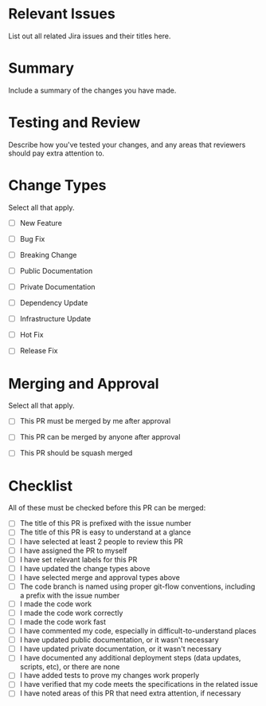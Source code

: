 # Relevant Issues
List out all related Jira issues and their titles here.

# Summary
Include a summary of the changes you have made.


# Testing and Review
Describe how you've tested your changes, and any areas that reviewers should pay extra attention to.


# Change Types
Select all that apply.

- [ ] New Feature
- [ ] Bug Fix
- [ ] Breaking Change
- [ ] Public Documentation
- [ ] Private Documentation
- [ ] Dependency Update
- [ ] Infrastructure Update
- [ ] Hot Fix
- [ ] Release Fix


# Merging and Approval
Select all that apply.

- [ ] This PR must be merged by me after approval
- [ ] This PR can be merged by anyone after approval
- [ ] This PR should be squash merged


# Checklist
All of these must be checked before this PR can be merged:

- [ ] The title of this PR is prefixed with the issue number
- [ ] The title of this PR is easy to understand at a glance
- [ ] I have selected at least 2 people to review this PR
- [ ] I have assigned the PR to myself
- [ ] I have set relevant labels for this PR
- [ ] I have updated the change types above
- [ ] I have selected merge and approval types above
- [ ] The code branch is named using proper git-flow conventions, including a prefix with the issue number
- [ ] I made the code work
- [ ] I made the code work correctly
- [ ] I made the code work fast
- [ ] I have commented my code, especially in difficult-to-understand places
- [ ] I have updated public documentation, or it wasn't necessary
- [ ] I have updated private documentation, or it wasn't necessary
- [ ] I have documented any additional deployment steps (data updates, scripts, etc), or there are none
- [ ] I have added tests to prove my changes work properly
- [ ] I have verified that my code meets the specifications in the related issue
- [ ] I have noted areas of this PR that need extra attention, if necessary
